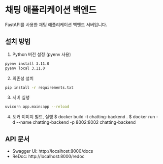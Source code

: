 # 채팅 애플리케이션 백엔드

FastAPI를 사용한 채팅 애플리케이션 백엔드 서버입니다.

## 설치 방법

1. Python 버전 설정 (pyenv 사용)
```bash
pyenv install 3.11.0
pyenv local 3.11.0
```

2. 의존성 설치
```bash
pip install -r requirements.txt
```

3. 서버 실행
```bash
uvicorn app.main:app --reload
```
4. 도커 이미지 빌드, 실행
$ docker build -t chatting-backend .
$ docker run -d --name chatting-backend -p 8002:8002 chatting-backend

## API 문서

- Swagger UI: http://localhost:8000/docs
- ReDoc: http://localhost:8000/redoc 
